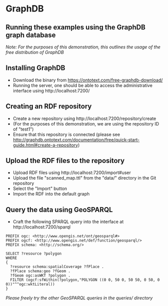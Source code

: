 # GraphDB
## Running these examples using the GraphDB graph database
_Note: For the purposes of this demonstration, this outlines the usage of the free distribution of GraphDB_

## Installing GraphDB
* Download the binary from https://ontotext.com/free-graphdb-download/
* Running the server, one should be able to access the administrative interface using http://localhost:7200/

## Creating an RDF repository
* Create a new repository using http://localhost:7200/repository/create
* (For the purposes of this demonstration, we are using the repository ID of "test1")
* Ensure that this repository is connected (please see http://graphdb.ontotext.com/documentation/free/quick-start-guide.html#create-a-repository)

## Upload the RDF files to the repository
* Upload RDF files using http://localhost:7200/import#user
* Upload the file "scanned_map.ttl" from the "data/" directory in the Git repository
* Select the "Import" button
* Import the RDF into the default graph

## Query the data using GeoSPARQL
* Craft the following SPARQL query into the interface at http://localhost:7200/sparql
```
PREFIX ogc: <http://www.opengis.net/ont/geosparql#>
PREFIX ogcf: <http://www.opengis.net/def/function/geosparql/>
PREFIX schema: <http://schema.org/>

SELECT ?resource ?polygon
WHERE
{
  ?resource schema:spatialCoverage ?fPlace .
  ?fPlace schema:geo ?fGeom .
  ?fGeom ogc:asWKT ?polygon .
  FILTER (ogcf:sfWithin(?polygon,"POLYGON ((0 0, 50 0, 50 50, 0 50, 0 0))"^^ogc:wktLiteral))
}
```
*Please freely try the other GeoSPARQL queries in the _queries/_ directory*
